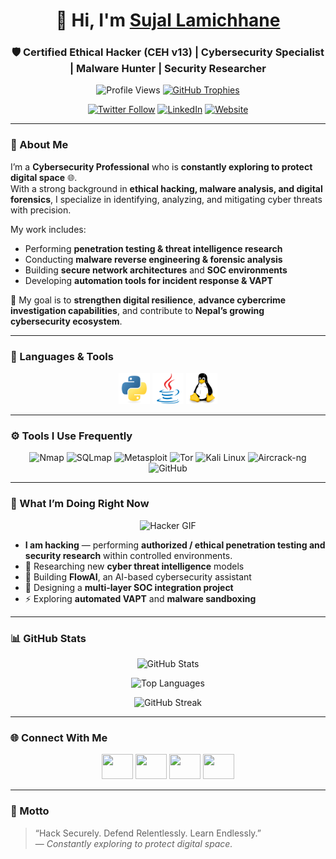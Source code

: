 <h1 align="center">👋 Hi, I'm <a href="https://sujallamichhane.com.np/">Sujal Lamichhane</a></h1>
<h3 align="center">🛡️ Certified Ethical Hacker (CEH v13) | Cybersecurity Specialist | Malware Hunter | Security Researcher</h3>

<p align="center">
  <img src="https://komarev.com/ghpvc/?username=sujallamichhane18&label=Profile%20Views&color=0e75b6&style=flat" alt="Profile Views" />
  <a href="https://github.com/ryo-ma/github-profile-trophy"><img src="https://github-profile-trophy.vercel.app/?username=sujallamichhane18&theme=darkhub&margin-w=10&margin-h=10&row=1" alt="GitHub Trophies" /></a>
</p>

<p align="center">
  <a href="https://twitter.com/sujalsixnine" target="blank"><img src="https://img.shields.io/twitter/follow/sujalsixnine?logo=twitter&style=for-the-badge" alt="Twitter Follow" /></a>
  <a href="https://www.linkedin.com/in/sujal-lamichhane/" target="blank"><img src="https://img.shields.io/badge/LinkedIn-Connect-blue?style=for-the-badge&logo=linkedin" alt="LinkedIn" /></a>
  <a href="https://sujallamichhane.com.np/" target="blank"><img src="https://img.shields.io/badge/Website-Visit-lightgrey?style=for-the-badge&logo=google-chrome" alt="Website" /></a>
</p>

---

### 🧠 About Me

I’m a **Cybersecurity Professional** who is **constantly exploring to protect digital space** 🌐.  
With a strong background in **ethical hacking, malware analysis, and digital forensics**, I specialize in identifying, analyzing, and mitigating cyber threats with precision.

My work includes:
- Performing **penetration testing & threat intelligence research**  
- Conducting **malware reverse engineering & forensic analysis**  
- Building **secure network architectures** and **SOC environments**  
- Developing **automation tools for incident response & VAPT**

🎯 My goal is to **strengthen digital resilience**, **advance cybercrime investigation capabilities**, and contribute to **Nepal’s growing cybersecurity ecosystem**.

---

### 🧩 Languages & Tools

<p align="center">
  <a href="https://www.python.org" target="_blank"><img src="https://raw.githubusercontent.com/devicons/devicon/master/icons/python/python-original.svg" alt="Python" width="50" height="50"/></a>
  <a href="https://www.java.com" target="_blank"><img src="https://raw.githubusercontent.com/devicons/devicon/master/icons/java/java-original.svg" alt="Java" width="50" height="50"/></a>
  <a href="https://www.linux.org/" target="_blank"><img src="https://raw.githubusercontent.com/devicons/devicon/master/icons/linux/linux-original.svg" alt="Linux" width="50" height="50"/></a>
</p>

---

### ⚙️ Tools I Use Frequently

<p align="center">
  <img src="https://nmap.org/images/sitelogo-2x.png" alt="Nmap" width="90" height="90"/>
  <img src="https://www.vaadata.com/blog/wp-content/uploads/2024/05/exploiting-sqli-with-sqlmap.png" alt="SQLmap" width="90" height="90"/>
  <img src="https://www.metasploit.com/images/metasploit-logo.svg" alt="Metasploit" width="90" height="90"/>
  <img src="https://www.torproject.org/static/images/tor-logo@2x.png?h=16ad42bc" alt="Tor" width="90" height="90"/>
  <img src="https://www.kali.org/images/kali-dragon-icon.svg" alt="Kali Linux" width="90" height="90"/>
  <img src="https://upload.wikimedia.org/wikipedia/commons/c/c3/Aircrack-ng_new_logo.jpg" alt="Aircrack-ng" width="90" height="90"/>
  <img src="https://github.githubassets.com/images/modules/logos_page/GitHub-Mark.png" alt="GitHub" width="90" height="90"/>
</p>

---

### 🔭 What I’m Doing Right Now

<p align="center">
  <img src="https://media.giphy.com/media/juua9i2c2fA0AIp2iq/giphy.gif" alt="Hacker GIF" width="500"/>
</p>

- **I am hacking** — performing **authorized / ethical penetration testing and security research** within controlled environments.  
- 🧠 Researching new **cyber threat intelligence** models  
- 🧩 Building **FlowAI**, an AI-based cybersecurity assistant  
- 🧱 Designing a **multi-layer SOC integration project**  
- ⚡ Exploring **automated VAPT** and **malware sandboxing**

---

### 📊 GitHub Stats

<p align="center">
  <img src="https://github-readme-stats.vercel.app/api?username=sujallamichhane18&show_icons=true&theme=tokyonight&count_private=true" alt="GitHub Stats" />
</p>

<p align="center">
  <img src="https://github-readme-stats.vercel.app/api/top-langs/?username=sujallamichhane18&layout=compact&theme=tokyonight" alt="Top Languages" />
</p>

<p align="center">
  <img src="https://github-readme-streak-stats.herokuapp.com?user=sujallamichhane18&theme=tokyonight&date_format=M%20j%5B%2C%20Y%5D" alt="GitHub Streak" />
</p>

---

### 🌐 Connect With Me

<p align="center">
  <a href="https://twitter.com/sujalsixnine" target="blank"><img src="https://raw.githubusercontent.com/rahuldkjain/github-profile-readme-generator/master/src/images/icons/Social/twitter.svg" height="40" width="50" /></a>
  <a href="https://www.linkedin.com/in/sujal-lamichhane/" target="blank"><img src="https://raw.githubusercontent.com/rahuldkjain/github-profile-readme-generator/master/src/images/icons/Social/linked-in-alt.svg" height="40" width="50" /></a>
  <a href="https://fb.com/sujallamichhane" target="blank"><img src="https://raw.githubusercontent.com/rahuldkjain/github-profile-readme-generator/master/src/images/icons/Social/facebook.svg" height="40" width="50" /></a>
  <a href="https://instagram.com/sujallamichhane_" target="blank"><img src="https://raw.githubusercontent.com/rahuldkjain/github-profile-readme-generator/master/src/images/icons/Social/instagram.svg" height="40" width="50" /></a>
</p>

---

### 💬 Motto
> “Hack Securely. Defend Relentlessly. Learn Endlessly.”  
> — *Constantly exploring to protect digital space.*
